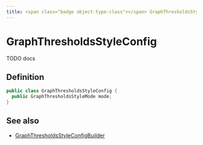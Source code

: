 ```yaml
---
title: <span class="badge object-type-class"></span> GraphThresholdsStyleConfig
---
```

# <span class="badge object-type-class"></span> GraphThresholdsStyleConfig

TODO docs

## Definition

```java
public class GraphThresholdsStyleConfig {
  public GraphThresholdsStyleMode mode;
}
```
## See also

 * <span class="badge builder"></span> [GraphThresholdsStyleConfigBuilder](./builder-GraphThresholdsStyleConfigBuilder.md)
